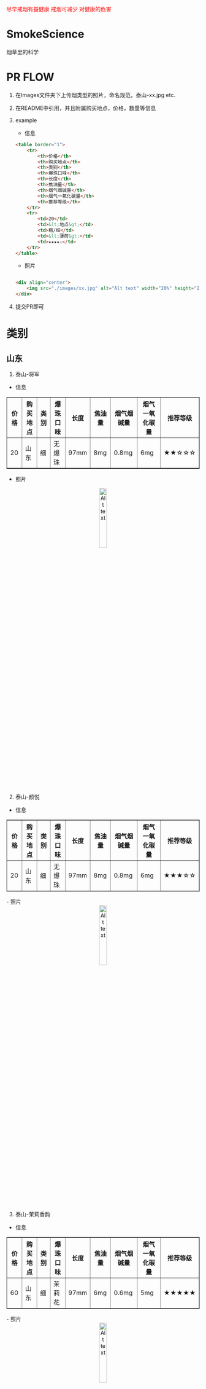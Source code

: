 <span style="color: red;">尽早戒烟有益健康
戒烟可减少
对健康的危害</span>

# SmokeScience

烟草里的科学

# PR FLOW

1. 在Images文件夹下上传烟类型的照片，命名规范，泰山-xx.jpg etc.
2. 在README中引用，并且附属购买地点，价格，数量等信息
3. example
    - 信息

    ```html
    <table border="1">
        <tr>
            <th>价格</th>
            <th>购买地点</th>
            <th>类别</th>
            <th>爆珠口味</th>
            <th>长度</th>
            <th>焦油量</th>
            <th>烟气烟碱量</th>
            <th>烟气一氧化碳量</th>
            <th>推荐等级</th>
        </tr>
        <tr>
            <td>20</td>
            <td>&lt;地点&gt;</td>
            <td>粗/细</td>
            <td>&lt;薄荷&gt;</td>
            <td>★★★★☆</td>
        </tr>
    </table>

    ```

    - 照片

    ```html

    <div align="center">
        <img src="./images/xx.jpg" alt="Alt text" width="20%" height="20%"/>
    </div>
    ```

4. 提交PR即可

# 类别

## 山东

1. 泰山-将军

- 信息

<table border="1">
  <tr>
    <th>价格</th>
    <th>购买地点</th>
    <th>类别</th>
    <th>爆珠口味</th>
    <th>长度</th>
    <th>焦油量</th>
    <th>烟气烟碱量</th>
    <th>烟气一氧化碳量</th>
    <th>推荐等级</th>
  </tr>
  <tr>
    <td>20</td>
    <td>山东</td>
    <td>细</td>
    <td>无爆珠</td>
    <td>97mm</td>
    <td>8mg</td>
    <td>0.8mg</td>
    <td>6mg</td>
    <td>★★☆☆☆</td>
  </tr>
</table>

- 照片

<div align="center">
    <img src="./images/泰山_将军.jpg" alt="Alt text" width="20%" height="20%"/>
</div>

2. 泰山-颜悦

- 信息

<table border="1">
  <tr>
    <th>价格</th>
    <th>购买地点</th>
    <th>类别</th>
    <th>爆珠口味</th>
    <th>长度</th>
    <th>焦油量</th>
    <th>烟气烟碱量</th>
    <th>烟气一氧化碳量</th>
    <th>推荐等级</th>
  </tr>
  <tr>
    <td>20</td>
    <td>山东</td>
    <td>细</td>
    <td>无爆珠</td>
    <td>97mm</td>
    <td>8mg</td>
    <td>0.8mg</td>
    <td>6mg</td>
    <td>★★★☆☆</td>
  </tr>
</table>
- 照片

<div align="center">
    <img src="./images/泰山_颜悦.jpg" alt="Alt text" width="20%" height="20%"/>
</div>

3. 泰山-茉莉香韵

- 信息

<table border="1">
  <tr>
    <th>价格</th>
    <th>购买地点</th>
    <th>类别</th>
    <th>爆珠口味</th>
    <th>长度</th>
    <th>焦油量</th>
    <th>烟气烟碱量</th>
    <th>烟气一氧化碳量</th>
    <th>推荐等级</th>
  </tr>
  <tr>
    <td>60</td>
    <td>山东</td>
    <td>细</td>
    <td>茉莉花</td>
    <td>97mm</td>
    <td>6mg</td>
    <td>0.6mg</td>
    <td>5mg</td>
    <td>★★★★★</td>
  </tr>
</table>
- 照片

<div align="center">
    <img src="./images/泰山_茉莉香韵.jpg" alt="Alt text" width="20%" height="20%"/>
</div>

## 上海

1. 上海

- 信息

<table border="1">
  <tr>
    <th>价格</th>
    <th>购买地点</th>
    <th>类别</th>
    <th>爆珠口味</th>
    <th>长度</th>
    <th>焦油量</th>
    <th>烟气烟碱量</th>
    <th>烟气一氧化碳量</th>
    <th>推荐等级</th>

  </tr>
  <tr>
    <td>15</td>
    <td>上海</td>
    <td>粗</td>
    <td>无爆珠</td>
    <td>unknown</td>
    <td>11mg</td>
    <td>1.0mg</td>
    <td>12mg</td>
    <td>★★★☆☆</td>
  </tr>
</table>

- 照片

<div align="center">
    <img src="./images/金上海.jpg" alt="Alt text" width="20%" height="20%"/>
</div>

## 印尼

1. 555-双冰

- 信息

<table border="1">
  <tr>
    <th>价格</th>
    <th>购买地点</th>
    <th>类别</th>
    <th>爆珠口味</th>
    <th>长度</th>
    <th>焦油量</th>
    <th>烟气烟碱量</th>
    <th>烟气一氧化碳量</th>
    <th>推荐等级</th>

  </tr>
  <tr>
    <td>30</td>
    <td>武汉</td>
    <td>粗</td>
    <td>双冰，薄荷口味</td>
    <td>unknown</td>
    <td>9mg</td>
    <td>0.6mg</td>
    <td>8mg</td>
    <td>★★★★★</td>
  </tr>
</table>

- 照片

<div align="center">
    <img src="./images/555-双冰.jpg" alt="Alt text" width="20%" height="20%"/>
</div>

## 安徽

1. 徽商

- 信息

<table border="1">
  <tr>
    <th>价格</th>
    <th>购买地点</th>
    <th>类别</th>
    <th>爆珠口味</th>
    <th>长度</th>
    <th>焦油量</th>
    <th>烟气烟碱量</th>
    <th>烟气一氧化碳量</th>
    <th>推荐等级</th>

  </tr>
  <tr>
    <td>50</td>
    <td>安徽</td>
    <td>细</td>
    <td>石斛爆珠</td>
    <td>unknown</td>
    <td>8mg</td>
    <td>0.7mg</td>
    <td>6mg</td>
    <td>★★★★☆</td>
  </tr>
</table>

- 照片

<div align="center">
    <img src="./images/徽商.jpg" alt="Alt text" width="20%" height="20%"/>
</div>

## 甘肃

1. 兰州

- 信息

<table border="1">
  <tr>
    <th>价格</th>
    <th>购买地点</th>
    <th>类别</th>
    <th>爆珠口味</th>
    <th>长度</th>
    <th>焦油量</th>
    <th>烟气烟碱量</th>
    <th>烟气一氧化碳量</th>
    <th>推荐等级</th>

  </tr>
  <tr>
    <td>30</td>
    <td>兰州</td>
    <td>中</td>
    <td>无</td>
    <td>unknown</td>
    <td>8mg</td>
    <td>0.8mg</td>
    <td>8mg</td>
    <td>★★★★☆</td>
  </tr>
</table>

- 照片

<div align="center">
    <img src="./images/兰州_黑中支.jpg" alt="Alt text" width="20%" height="20%"/>
</div>
